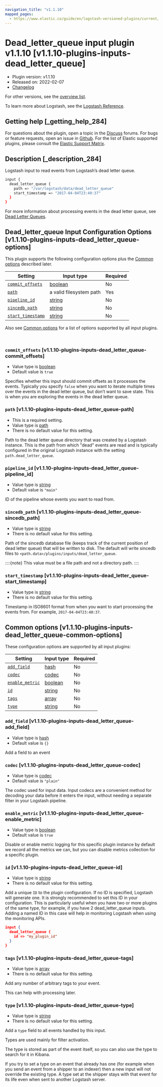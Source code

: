 ```yaml
---
navigation_title: "v1.1.10"
mapped_pages:
  - https://www.elastic.co/guide/en/logstash-versioned-plugins/current/v1.1.10-plugins-inputs-dead_letter_queue.html
---
```


# Dead_letter_queue input plugin v1.1.10 [v1.1.10-plugins-inputs-dead_letter_queue]


* Plugin version: v1.1.10
* Released on: 2022-02-07
* [Changelog](https://github.com/logstash-plugins/logstash-input-dead_letter_queue/blob/v1.1.10/CHANGELOG.md)

For other versions, see the [overview list](input-dead_letter_queue-index.md).

To learn more about Logstash, see the [Logstash Reference](logstash://reference/index.md).

## Getting help [_getting_help_284]

For questions about the plugin, open a topic in the [Discuss](http://discuss.elastic.co) forums. For bugs or feature requests, open an issue in [Github](https://github.com/logstash-plugins/logstash-input-dead_letter_queue). For the list of Elastic supported plugins, please consult the [Elastic Support Matrix](https://www.elastic.co/support/matrix#matrix_logstash_plugins).


## Description [_description_284]

Logstash input to read events from Logstash’s dead letter queue.

```sh
input {
  dead_letter_queue {
    path => "/var/logstash/data/dead_letter_queue"
    start_timestamp => "2017-04-04T23:40:37"
  }
}
```

For more information about processing events in the dead letter queue, see [Dead Letter Queues](logstash://reference/dead-letter-queues.md).


## Dead_letter_queue Input Configuration Options [v1.1.10-plugins-inputs-dead_letter_queue-options]

This plugin supports the following configuration options plus the [Common options](v1-1-10-plugins-inputs-dead_letter_queue.md#v1.1.10-plugins-inputs-dead_letter_queue-common-options) described later.

| Setting | Input type | Required |
| --- | --- | --- |
| [`commit_offsets`](v1-1-10-plugins-inputs-dead_letter_queue.md#v1.1.10-plugins-inputs-dead_letter_queue-commit_offsets) | [boolean](logstash://reference/configuration-file-structure.md#boolean) | No |
| [`path`](v1-1-10-plugins-inputs-dead_letter_queue.md#v1.1.10-plugins-inputs-dead_letter_queue-path) | a valid filesystem path | Yes |
| [`pipeline_id`](v1-1-10-plugins-inputs-dead_letter_queue.md#v1.1.10-plugins-inputs-dead_letter_queue-pipeline_id) | [string](logstash://reference/configuration-file-structure.md#string) | No |
| [`sincedb_path`](v1-1-10-plugins-inputs-dead_letter_queue.md#v1.1.10-plugins-inputs-dead_letter_queue-sincedb_path) | [string](logstash://reference/configuration-file-structure.md#string) | No |
| [`start_timestamp`](v1-1-10-plugins-inputs-dead_letter_queue.md#v1.1.10-plugins-inputs-dead_letter_queue-start_timestamp) | [string](logstash://reference/configuration-file-structure.md#string) | No |

Also see [Common options](v1-1-10-plugins-inputs-dead_letter_queue.md#v1.1.10-plugins-inputs-dead_letter_queue-common-options) for a list of options supported by all input plugins.

 

### `commit_offsets` [v1.1.10-plugins-inputs-dead_letter_queue-commit_offsets]

* Value type is [boolean](logstash://reference/configuration-file-structure.md#boolean)
* Default value is `true`

Specifies whether this input should commit offsets as it processes the events. Typically you specify `false` when you want to iterate multiple times over the events in the dead letter queue, but don’t want to save state. This is when you are exploring the events in the dead letter queue.


### `path` [v1.1.10-plugins-inputs-dead_letter_queue-path]

* This is a required setting.
* Value type is [path](logstash://reference/configuration-file-structure.md#path)
* There is no default value for this setting.

Path to the dead letter queue directory that was created by a Logstash instance. This is the path from which "dead" events are read and is typically configured in the original Logstash instance with the setting `path.dead_letter_queue`.


### `pipeline_id` [v1.1.10-plugins-inputs-dead_letter_queue-pipeline_id]

* Value type is [string](logstash://reference/configuration-file-structure.md#string)
* Default value is `"main"`

ID of the pipeline whose events you want to read from.


### `sincedb_path` [v1.1.10-plugins-inputs-dead_letter_queue-sincedb_path]

* Value type is [string](logstash://reference/configuration-file-structure.md#string)
* There is no default value for this setting.

Path of the sincedb database file (keeps track of the current position of dead letter queue) that will be written to disk. The default will write sincedb files to `<path.data>/plugins/inputs/dead_letter_queue`.

::::{note}
This value must be a file path and not a directory path.
::::



### `start_timestamp` [v1.1.10-plugins-inputs-dead_letter_queue-start_timestamp]

* Value type is [string](logstash://reference/configuration-file-structure.md#string)
* There is no default value for this setting.

Timestamp in ISO8601 format from when you want to start processing the events from. For example, `2017-04-04T23:40:37`.



## Common options [v1.1.10-plugins-inputs-dead_letter_queue-common-options]

These configuration options are supported by all input plugins:

| Setting | Input type | Required |
| --- | --- | --- |
| [`add_field`](v1-1-10-plugins-inputs-dead_letter_queue.md#v1.1.10-plugins-inputs-dead_letter_queue-add_field) | [hash](logstash://reference/configuration-file-structure.md#hash) | No |
| [`codec`](v1-1-10-plugins-inputs-dead_letter_queue.md#v1.1.10-plugins-inputs-dead_letter_queue-codec) | [codec](logstash://reference/configuration-file-structure.md#codec) | No |
| [`enable_metric`](v1-1-10-plugins-inputs-dead_letter_queue.md#v1.1.10-plugins-inputs-dead_letter_queue-enable_metric) | [boolean](logstash://reference/configuration-file-structure.md#boolean) | No |
| [`id`](v1-1-10-plugins-inputs-dead_letter_queue.md#v1.1.10-plugins-inputs-dead_letter_queue-id) | [string](logstash://reference/configuration-file-structure.md#string) | No |
| [`tags`](v1-1-10-plugins-inputs-dead_letter_queue.md#v1.1.10-plugins-inputs-dead_letter_queue-tags) | [array](logstash://reference/configuration-file-structure.md#array) | No |
| [`type`](v1-1-10-plugins-inputs-dead_letter_queue.md#v1.1.10-plugins-inputs-dead_letter_queue-type) | [string](logstash://reference/configuration-file-structure.md#string) | No |

### `add_field` [v1.1.10-plugins-inputs-dead_letter_queue-add_field]

* Value type is [hash](logstash://reference/configuration-file-structure.md#hash)
* Default value is `{}`

Add a field to an event


### `codec` [v1.1.10-plugins-inputs-dead_letter_queue-codec]

* Value type is [codec](logstash://reference/configuration-file-structure.md#codec)
* Default value is `"plain"`

The codec used for input data. Input codecs are a convenient method for decoding your data before it enters the input, without needing a separate filter in your Logstash pipeline.


### `enable_metric` [v1.1.10-plugins-inputs-dead_letter_queue-enable_metric]

* Value type is [boolean](logstash://reference/configuration-file-structure.md#boolean)
* Default value is `true`

Disable or enable metric logging for this specific plugin instance by default we record all the metrics we can, but you can disable metrics collection for a specific plugin.


### `id` [v1.1.10-plugins-inputs-dead_letter_queue-id]

* Value type is [string](logstash://reference/configuration-file-structure.md#string)
* There is no default value for this setting.

Add a unique `ID` to the plugin configuration. If no ID is specified, Logstash will generate one. It is strongly recommended to set this ID in your configuration. This is particularly useful when you have two or more plugins of the same type, for example, if you have 2 dead_letter_queue inputs. Adding a named ID in this case will help in monitoring Logstash when using the monitoring APIs.

```json
input {
  dead_letter_queue {
    id => "my_plugin_id"
  }
}
```


### `tags` [v1.1.10-plugins-inputs-dead_letter_queue-tags]

* Value type is [array](logstash://reference/configuration-file-structure.md#array)
* There is no default value for this setting.

Add any number of arbitrary tags to your event.

This can help with processing later.


### `type` [v1.1.10-plugins-inputs-dead_letter_queue-type]

* Value type is [string](logstash://reference/configuration-file-structure.md#string)
* There is no default value for this setting.

Add a `type` field to all events handled by this input.

Types are used mainly for filter activation.

The type is stored as part of the event itself, so you can also use the type to search for it in Kibana.

If you try to set a type on an event that already has one (for example when you send an event from a shipper to an indexer) then a new input will not override the existing type. A type set at the shipper stays with that event for its life even when sent to another Logstash server.



